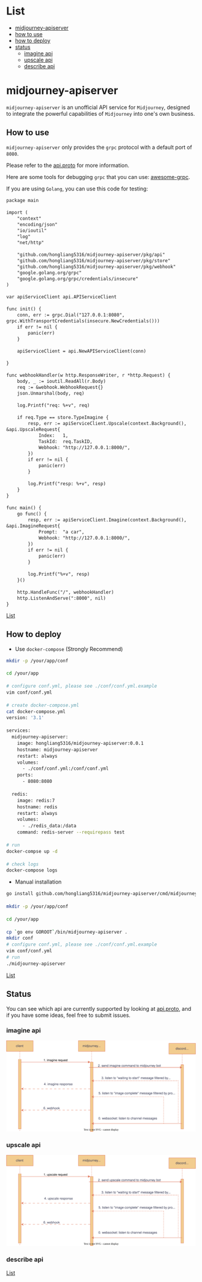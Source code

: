 List
====

* [midjourney-apiserver](#midjourney-apiserver)
* [how to use](#how-to-use)
* [how to deploy](#how-to-deploy)
* [status](#status)
    * [imagine api](#imagine-api)
    * [upscale api](#upscale-api)
    * [describe api](#describe-api)

# midjourney-apiserver #

`midjourney-apiserver` is an unofficial API service for `Midjourney`, designed to integrate the powerful capabilities of `Midjourney` into one's own business.

## How to use ##

`midjourney-apiserver` only provides the `grpc` protocol with a default port of `8080`.

Please refer to the [api.proto](./pkg/api/api.proto) for more information.

Here are some tools for debugging `grpc` that you can use: [awesome-grpc](https://github.com/grpc-ecosystem/awesome-grpc#tools).

If you are using `Golang`, you can use this code for testing:

```golang
package main

import (
	"context"
	"encoding/json"
	"io/ioutil"
	"log"
	"net/http"

	"github.com/hongliang5316/midjourney-apiserver/pkg/api"
	"github.com/hongliang5316/midjourney-apiserver/pkg/store"
	"github.com/hongliang5316/midjourney-apiserver/pkg/webhook"
	"google.golang.org/grpc"
	"google.golang.org/grpc/credentials/insecure"
)

var apiServiceClient api.APIServiceClient

func init() {
	conn, err := grpc.Dial("127.0.0.1:8080", grpc.WithTransportCredentials(insecure.NewCredentials()))
	if err != nil {
		panic(err)
	}

	apiServiceClient = api.NewAPIServiceClient(conn)

}

func webhookHandler(w http.ResponseWriter, r *http.Request) {
	body, _ := ioutil.ReadAll(r.Body)
	req := &webhook.WebhookRequest{}
	json.Unmarshal(body, req)

	log.Printf("req: %+v", req)

	if req.Type == store.TypeImagine {
		resp, err := apiServiceClient.Upscale(context.Background(), &api.UpscaleRequest{
			Index:   1,
			TaskId:  req.TaskID,
			Webhook: "http://127.0.0.1:8000/",
		})
		if err != nil {
			panic(err)
		}

		log.Printf("resp: %+v", resp)
	}
}

func main() {
	go func() {
		resp, err := apiServiceClient.Imagine(context.Background(), &api.ImagineRequest{
			Prompt:  "a car",
			Webhook: "http://127.0.0.1:8000/",
		})
		if err != nil {
			panic(err)
		}

		log.Printf("%+v", resp)
	}()

	http.HandleFunc("/", webhookHandler)
	http.ListenAndServe(":8000", nil)
}
```

[List](#list)

## How to deploy ##

- Use `docker-compose` (Strongly Recommend)

```sh
mkdir -p /your/app/conf

cd /your/app

# configure conf.yml, please see ./conf/conf.yml.example
vim conf/conf.yml

# create docker-compose.yml
cat docker-compose.yml
version: '3.1'

services:
  midjourney-apiserver:
    image: hongliang5316/midjourney-apiserver:0.0.1
    hostname: midjourney-apiserver
    restart: always
    volumes:
      - ./conf/conf.yml:/conf/conf.yml
    ports:
      - 8080:8080

  redis:
    image: redis:7
    hostname: redis
    restart: always
    volumes:
      - ./redis_data:/data
    command: redis-server --requirepass test

# run
docker-compse up -d

# check logs
docker-compose logs
```

- Manual installation

```sh
go install github.com/hongliang5316/midjourney-apiserver/cmd/midjourney-apiserver@v0.0.1

mkdir -p /your/app/conf

cd /your/app

cp `go env GOROOT`/bin/midjourney-apiserver .
mkdir conf
# configure conf.yml, please see ./conf/conf.yml.example
vim conf/conf.yml
# run
./midjourney-apiserver
```

[List](#list)

## Status ##

You can see which api are currently supported by looking at [api.proto](./pkg/api/api.proto), and if you have some ideas, feel free to submit issues.

### imagine api ###

![imagine.flow.svg](img/imagine.flow.svg)

### upscale api ###

![upscale.flow.svg](img/upscale.flow.svg)

### describe api ###

[List](#list)
